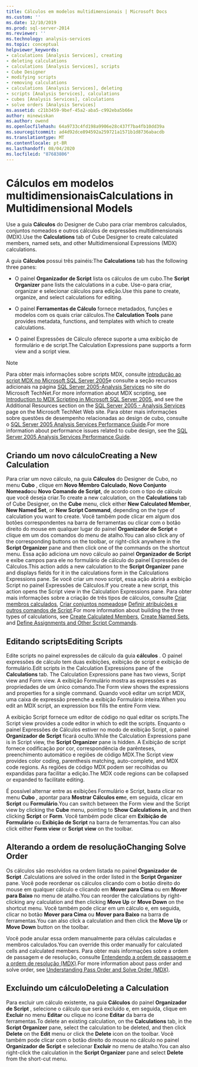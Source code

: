 ```yaml
---
title: Cálculos em modelos multidimensionais | Microsoft Docs
ms.custom: ''
ms.date: 12/10/2019
ms.prod: sql-server-2014
ms.reviewer: ''
ms.technology: analysis-services
ms.topic: conceptual
helpviewer_keywords:
- calculations [Analysis Services], creating
- deleting calculations
- calculations [Analysis Services], scripts
- Cube Designer
- modifying scripts
- removing calculations
- calculations [Analysis Services], deleting
- scripts [Analysis Services], calculations
- cubes [Analysis Services], calculations
- solve orders [Analysis Services]
ms.assetid: c21b3459-9bef-45a2-aba5-c992eba5b66e
author: minewiskan
ms.author: owend
ms.openlocfilehash: 64a9733c4fd198a9906e28c437f7ba4fb10dd39a
ms.sourcegitcommit: ad4d92dce894592a259721a1571b1d8736abacdb
ms.translationtype: MT
ms.contentlocale: pt-BR
ms.lasthandoff: 08/04/2020
ms.locfileid: "87683806"
---
```

# <a name="calculations-in-multidimensional-models"></a><span data-ttu-id="414f9-102">Cálculos em modelos multidimensionais</span><span class="sxs-lookup"><span data-stu-id="414f9-102">Calculations in Multidimensional Models</span></span>
  <span data-ttu-id="414f9-103">Use a guia **Cálculos** do Designer de Cubo para criar membros calculados, conjuntos nomeados e outros cálculos de expressões multidimensionais (MDX).</span><span class="sxs-lookup"><span data-stu-id="414f9-103">Use the **Calculations** tab of Cube Designer to create calculated members, named sets, and other Multidimensional Expressions (MDX) calculations.</span></span>  
  
 <span data-ttu-id="414f9-104">A guia **Cálculos** possui três painéis:</span><span class="sxs-lookup"><span data-stu-id="414f9-104">The **Calculations** tab has the following three panes:</span></span>  
  
-   <span data-ttu-id="414f9-105">O painel **Organizador de Script** lista os cálculos de um cubo.</span><span class="sxs-lookup"><span data-stu-id="414f9-105">The **Script Organizer** pane lists the calculations in a cube.</span></span> <span data-ttu-id="414f9-106">Use-o para criar, organizar e selecionar cálculos para edição.</span><span class="sxs-lookup"><span data-stu-id="414f9-106">Use this pane to create, organize, and select calculations for editing.</span></span>  
  
-   <span data-ttu-id="414f9-107">O painel **Ferramentas de Cálculo** fornece metadados, funções e modelos com os quais criar cálculos.</span><span class="sxs-lookup"><span data-stu-id="414f9-107">The **Calculation Tools** pane provides metadata, functions, and templates with which to create calculations.</span></span>  
  
-   <span data-ttu-id="414f9-108">O painel Expressões de Cálculo oferece suporte a uma exibição de formulário e de script.</span><span class="sxs-lookup"><span data-stu-id="414f9-108">The Calculation Expressions pane supports a form view and a script view.</span></span>  
  
> [!NOTE]  
>  <span data-ttu-id="414f9-109">Para obter mais informações sobre scripts MDX, consulte [introdução ao script MDX no Microsoft SQL Server 2005](https://go.microsoft.com/fwlink/?LinkId=81892)e consulte a seção recursos adicionais na página [SQL Server 2005-Analysis Services](https://go.microsoft.com/fwlink/?LinkId=80853) no site do Microsoft TechNet.</span><span class="sxs-lookup"><span data-stu-id="414f9-109">For more information about MDX scripting, see [Introduction to MDX Scripting in Microsoft SQL Server 2005](https://go.microsoft.com/fwlink/?LinkId=81892), and see the Additional Resources section on the [SQL Server 2005 - Analysis Services](https://go.microsoft.com/fwlink/?LinkId=80853) page on the Microsoft TechNet Web site.</span></span> <span data-ttu-id="414f9-110">Para obter mais informações sobre questões de desempenho relacionadas ao design de cubo, consulte o [SQL Server 2005 Analysis Services Performance Guide](https://download.microsoft.com/download/8/5/e/85eea4fa-b3bb-4426-97d0-7f7151b2011c/ssas2005perfguide.doc).</span><span class="sxs-lookup"><span data-stu-id="414f9-110">For more information about performance issues related to cube design, see the [SQL Server 2005 Analysis Services Performance Guide](https://download.microsoft.com/download/8/5/e/85eea4fa-b3bb-4426-97d0-7f7151b2011c/ssas2005perfguide.doc).</span></span>  
  
## <a name="creating-a-new-calculation"></a><span data-ttu-id="414f9-111">Criando um novo cálculo</span><span class="sxs-lookup"><span data-stu-id="414f9-111">Creating a New Calculation</span></span>  
 <span data-ttu-id="414f9-112">Para criar um novo cálculo, na guia **Cálculos** do Designer de Cubo, no menu **Cubo** , clique em **Novo Membro Calculado**, **Novo Conjunto Nomeado**ou **Novo Comando de Script**, de acordo com o tipo de cálculo que você deseja criar.</span><span class="sxs-lookup"><span data-stu-id="414f9-112">To create a new calculation, on the **Calculations** tab of Cube Designer, on the **Cube** menu, click either **New Calculated Member**, **New Named Set**, or **New Script Command**, depending on the type of calculation you want to create.</span></span> <span data-ttu-id="414f9-113">Você também pode clicar em algum dos botões correspondentes na barra de ferramentas ou clicar com o botão direito do mouse em qualquer lugar do painel **Organizador de Script** e clique em um dos comandos do menu de atalho.</span><span class="sxs-lookup"><span data-stu-id="414f9-113">You can also click any of the corresponding buttons on the toolbar, or right-click anywhere in the **Script Organizer** pane and then click one of the commands on the shortcut menu.</span></span> <span data-ttu-id="414f9-114">Essa ação adiciona um novo cálculo ao painel **Organizador de Script** e exibe campos para ele no formulário de cálculo do painel Expressões de Cálculos.</span><span class="sxs-lookup"><span data-stu-id="414f9-114">This action adds a new calculation to the **Script Organizer** pane and displays fields for it in the calculations form in the Calculations Expressions pane.</span></span> <span data-ttu-id="414f9-115">Se você criar um novo script, essa ação abrirá a exibição Script no painel Expressões de Cálculos.</span><span class="sxs-lookup"><span data-stu-id="414f9-115">If you create a new script, this action opens the Script view in the Calculation Expressions pane.</span></span> <span data-ttu-id="414f9-116">Para obter mais informações sobre a criação de três tipos de cálculos, consulte [Criar membros calculados](create-calculated-members.md), [Criar conjuntos nomeados](create-named-sets.md)e [Definir atribuições e outros comandos de Script](define-assignments-and-other-script-commands.md).</span><span class="sxs-lookup"><span data-stu-id="414f9-116">For more information about building the three types of calculations, see [Create Calculated Members](create-calculated-members.md), [Create Named Sets](create-named-sets.md), and [Define Assignments and Other Script Commands](define-assignments-and-other-script-commands.md).</span></span>  
  
## <a name="editing-scripts"></a><span data-ttu-id="414f9-117">Editando scripts</span><span class="sxs-lookup"><span data-stu-id="414f9-117">Editing Scripts</span></span>  
 <span data-ttu-id="414f9-118">Edite scripts no painel expressões de cálculo da guia **cálculos** . O painel expressões de cálculo tem duas exibições, exibição de script e exibição de formulário.</span><span class="sxs-lookup"><span data-stu-id="414f9-118">Edit scripts in the Calculation Expressions pane of the **Calculations** tab. The Calculation Expressions pane has two views, Script view and Form view.</span></span> <span data-ttu-id="414f9-119">A exibição Formulário mostra as expressões e as propriedades de um único comando.</span><span class="sxs-lookup"><span data-stu-id="414f9-119">The Form view shows the expressions and properties for a single command.</span></span> <span data-ttu-id="414f9-120">Quando você editar um script MDX, uma caixa de expressão preenche a exibição Formulário inteira.</span><span class="sxs-lookup"><span data-stu-id="414f9-120">When you edit an MDX script, an expression box fills the entire Form view.</span></span>  
  
 <span data-ttu-id="414f9-121">A exibição Script fornece um editor de código no qual editar os scripts.</span><span class="sxs-lookup"><span data-stu-id="414f9-121">The Script view provides a code editor in which to edit the scripts.</span></span> <span data-ttu-id="414f9-122">Enquanto o painel Expressões de Cálculos estiver no modo de exibição Script, o painel **Organizador de Script** ficará oculto.</span><span class="sxs-lookup"><span data-stu-id="414f9-122">While the Calculation Expressions pane is in Script view, the **Script Organizer** pane is hidden.</span></span> <span data-ttu-id="414f9-123">A Exibição de script fornece codificação por cor, correspondência de parênteses, preenchimento automático e regiões de código MDX.</span><span class="sxs-lookup"><span data-stu-id="414f9-123">The Script view provides color coding, parenthesis matching, auto-complete, and MDX code regions.</span></span> <span data-ttu-id="414f9-124">As regiões de código MDX podem ser recolhidas ou expandidas para facilitar a edição.</span><span class="sxs-lookup"><span data-stu-id="414f9-124">The MDX code regions can be collapsed or expanded to facilitate editing.</span></span>  
  
 <span data-ttu-id="414f9-125">É possível alternar entre as exibições Formulário e Script, basta clicar no menu **Cubo** , apontar para **Mostrar Cálculos em**e, em seguida, clicar em **Script** ou **Formulário**.</span><span class="sxs-lookup"><span data-stu-id="414f9-125">You can switch between the Form view and the Script view by clicking the **Cube** menu, pointing to **Show Calculations in**, and then clicking **Script** or **Form**.</span></span> <span data-ttu-id="414f9-126">Você também pode clicar em **Exibição de Formulário** ou **Exibição de Script** na barra de ferramentas.</span><span class="sxs-lookup"><span data-stu-id="414f9-126">You can also click either **Form view** or **Script view** on the toolbar.</span></span>  
  
## <a name="changing-solve-order"></a><span data-ttu-id="414f9-127">Alterando a ordem de resolução</span><span class="sxs-lookup"><span data-stu-id="414f9-127">Changing Solve Order</span></span>  
 <span data-ttu-id="414f9-128">Os cálculos são resolvidos na ordem listada no painel **Organizador de Script** .</span><span class="sxs-lookup"><span data-stu-id="414f9-128">Calculations are solved in the order listed in the **Script Organizer** pane.</span></span> <span data-ttu-id="414f9-129">Você pode reordenar os cálculos clicando com o botão direito do mouse em qualquer cálculo e clicando em **Mover para Cima** ou em **Mover para Baixo** no menu de atalho.</span><span class="sxs-lookup"><span data-stu-id="414f9-129">You can reorder the calculations by right-clicking any calculation and then clicking **Move Up** or **Move Down** on the shortcut menu.</span></span> <span data-ttu-id="414f9-130">Você também pode clicar em um cálculo e, em seguida, clicar no botão **Mover para Cima** ou **Mover para Baixo** na barra de ferramentas.</span><span class="sxs-lookup"><span data-stu-id="414f9-130">You can also click a calculation and then click the **Move Up** or **Move Down** button on the toolbar.</span></span>  
  
 <span data-ttu-id="414f9-131">Você pode anular essa ordem manualmente para células calculadas e membros calculados.</span><span class="sxs-lookup"><span data-stu-id="414f9-131">You can override this order manually for calculated cells and calculated members.</span></span> <span data-ttu-id="414f9-132">Para obter mais informações sobre a ordem de passagem e de resolução, consulte [Entendendo a ordem de passagem e a ordem de resolução &#40;MDX&#41;](mdx/mdx-data-manipulation-understanding-pass-order-and-solve-order.md).</span><span class="sxs-lookup"><span data-stu-id="414f9-132">For more information about pass order and solve order, see [Understanding Pass Order and Solve Order &#40;MDX&#41;](mdx/mdx-data-manipulation-understanding-pass-order-and-solve-order.md).</span></span>  
  
## <a name="deleting-a-calculation"></a><span data-ttu-id="414f9-133">Excluindo um cálculo</span><span class="sxs-lookup"><span data-stu-id="414f9-133">Deleting a Calculation</span></span>  
 <span data-ttu-id="414f9-134">Para excluir um cálculo existente, na guia **Cálculos** do painel **Organizador de Script** , selecione o cálculo que será excluído e, em seguida, clique em **Excluir** no menu **Editar** ou clique no ícone **Editar** da barra de ferramentas.</span><span class="sxs-lookup"><span data-stu-id="414f9-134">To delete an existing calculation, on the **Calculations** tab, in the **Script Organizer** pane, select the calculation to be deleted, and then click **Delete** on the **Edit** menu or click the **Delete** icon on the toolbar.</span></span> <span data-ttu-id="414f9-135">Você também pode clicar com o botão direito do mouse no cálculo no painel **Organizador de Script** e selecionar **Excluir** no menu de atalho.</span><span class="sxs-lookup"><span data-stu-id="414f9-135">You can also right-click the calculation in the **Script Organizer** pane and select **Delete** from the short-cut menu.</span></span>  
  
  
